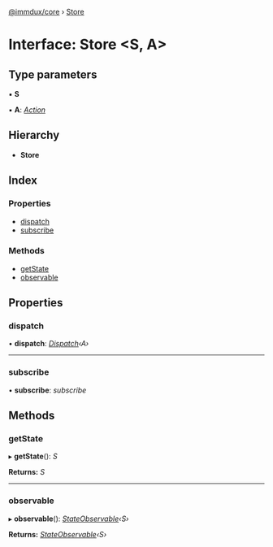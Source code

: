 [@immdux/core](../README.md) › [Store](store.md)

# Interface: Store <**S, A**>

## Type parameters

▪ **S**

▪ **A**: *[Action](action.md)*

## Hierarchy

* **Store**

## Index

### Properties

* [dispatch](store.md#dispatch)
* [subscribe](store.md#subscribe)

### Methods

* [getState](store.md#getstate)
* [observable](store.md#observable)

## Properties

###  dispatch

• **dispatch**: *[Dispatch](dispatch.md)‹A›*

___

###  subscribe

• **subscribe**: *subscribe*

## Methods

###  getState

▸ **getState**(): *S*

**Returns:** *S*

___

###  observable

▸ **observable**(): *[StateObservable](../classes/stateobservable.md)‹S›*

**Returns:** *[StateObservable](../classes/stateobservable.md)‹S›*
